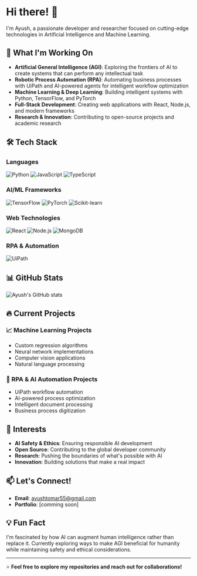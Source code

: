 # Hi there! 👋

I'm Ayush, a passionate developer and researcher focused on cutting-edge technologies in Artificial Intelligence and Machine Learning.

## 🚀 What I'm Working On

- **Artificial General Intelligence (AGI)**: Exploring the frontiers of AI to create systems that can perform any intellectual task
- **Robotic Process Automation (RPA)**: Automating business processes with UiPath and AI-powered agents for intelligent workflow optimization
- **Machine Learning & Deep Learning**: Building intelligent systems with Python, TensorFlow, and PyTorch
- **Full-Stack Development**: Creating web applications with React, Node.js, and modern frameworks
- **Research & Innovation**: Contributing to open-source projects and academic research

## 🛠️ Tech Stack

### Languages
![Python](https://img.shields.io/badge/Python-3776AB?style=for-the-badge&logo=python&logoColor=white)
![JavaScript](https://img.shields.io/badge/JavaScript-F7DF1E?style=for-the-badge&logo=javascript&logoColor=black)
![TypeScript](https://img.shields.io/badge/TypeScript-007ACC?style=for-the-badge&logo=typescript&logoColor=white)

### AI/ML Frameworks
![TensorFlow](https://img.shields.io/badge/TensorFlow-FF6F00?style=for-the-badge&logo=tensorflow&logoColor=white)
![PyTorch](https://img.shields.io/badge/PyTorch-EE4C2C?style=for-the-badge&logo=pytorch&logoColor=white)
![Scikit-learn](https://img.shields.io/badge/Scikit--learn-F7931E?style=for-the-badge&logo=scikit-learn&logoColor=white)

### Web Technologies
![React](https://img.shields.io/badge/React-20232A?style=for-the-badge&logo=react&logoColor=61DAFB)
![Node.js](https://img.shields.io/badge/Node.js-43853D?style=for-the-badge&logo=node.js&logoColor=white)
![MongoDB](https://img.shields.io/badge/MongoDB-4EA94B?style=for-the-badge&logo=mongodb&logoColor=white)

### RPA & Automation
![UiPath](https://img.shields.io/badge/UiPath-00B4E5?style=for-the-badge&logo=uipath&logoColor=white)

## 📊 GitHub Stats

![Ayush's GitHub stats](https://github-readme-stats.vercel.app/api?username=ayush4u&show_icons=true&theme=radical)

## 🔥 Current Projects

### 📈 Machine Learning Projects
- Custom regression algorithms
- Neural network implementations
- Computer vision applications
- Natural language processing

### 🤖 RPA & AI Automation Projects
- UiPath workflow automation
- AI-powered process optimization
- Intelligent document processing
- Business process digitization

## 🎯 Interests

- **AI Safety & Ethics**: Ensuring responsible AI development
- **Open Source**: Contributing to the global developer community
- **Research**: Pushing the boundaries of what's possible with AI
- **Innovation**: Building solutions that make a real impact

## 📫 Let's Connect!

- **Email**: ayushtomar55@gmail.com
- **Portfolio**: [comming soon]

## 💡 Fun Fact

I'm fascinated by how AI can augment human intelligence rather than replace it. Currently exploring ways to make AGI beneficial for humanity while maintaining safety and ethical considerations.

---

⭐ **Feel free to explore my repositories and reach out for collaborations!**
